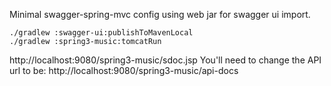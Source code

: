 
Minimal swagger-spring-mvc config using web jar for swagger ui import.
```
./gradlew :swagger-ui:publishToMavenLocal
./gradlew :spring3-music:tomcatRun
```


http://localhost:9080/spring3-music/sdoc.jsp
You'll need to change the API url to be:
http://localhost:9080/spring3-music/api-docs